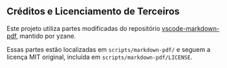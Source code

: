 ## Créditos e Licenciamento de Terceiros

Este projeto utiliza partes modificadas do repositório [vscode-markdown-pdf](https://github.com/yzane/vscode-markdown-pdf), mantido por yzane.

Essas partes estão localizadas em `scripts/markdown-pdf/` e seguem a licença MIT original, incluída em `scripts/markdown-pdf/LICENSE`.